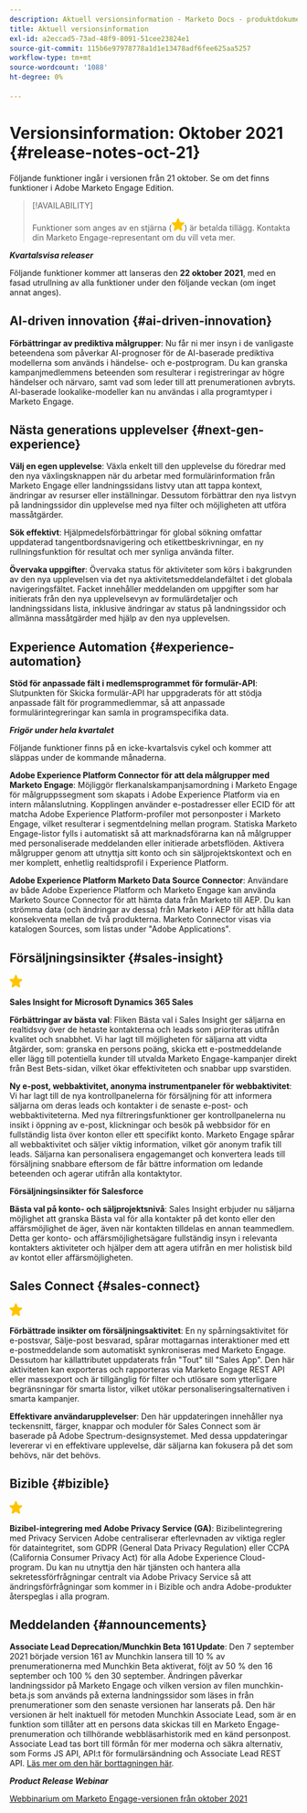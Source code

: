 ```yaml
---
description: Aktuell versionsinformation - Marketo Docs - produktdokumentation
title: Aktuell versionsinformation
exl-id: a2eccad5-73ad-48f9-8091-51cee23824e1
source-git-commit: 115b6e97978778a1d1e13478adf6fee625aa5257
workflow-type: tm+mt
source-wordcount: '1088'
ht-degree: 0%

---
```


# Versionsinformation: Oktober 2021 {#release-notes-oct-21}

Följande funktioner ingår i versionen från 21 oktober. Se om det finns funktioner i Adobe Marketo Engage Edition.

>[!AVAILABILITY]
>
>Funktioner som anges av en stjärna (![](assets/yellow-star.png)) är betalda tillägg. Kontakta din Marketo Engage-representant om du vill veta mer.

**_Kvartalsvisa releaser_**

Följande funktioner kommer att lanseras den **22 oktober 2021**, med en fasad utrullning av alla funktioner under den följande veckan (om inget annat anges).

## AI-driven innovation {#ai-driven-innovation}

**Förbättringar av prediktiva målgrupper**: Nu får ni mer insyn i de vanligaste beteendena som påverkar AI-prognoser för de AI-baserade prediktiva modellerna som används i händelse- och e-postprogram. Du kan granska kampanjmedlemmens beteenden som resulterar i registreringar av högre händelser och närvaro, samt vad som leder till att prenumerationen avbryts. AI-baserade lookalike-modeller kan nu användas i alla programtyper i Marketo Engage.

## Nästa generations upplevelser {#next-gen-experience}

**Välj en egen upplevelse**: Växla enkelt till den upplevelse du föredrar med den nya växlingsknappen när du arbetar med formulärinformation från Marketo Engage eller landningssidans listvy utan att tappa kontext, ändringar av resurser eller inställningar. Dessutom förbättrar den nya listvyn på landningssidor din upplevelse med nya filter och möjligheten att utföra massåtgärder.

**Sök effektivt**: Hjälpmedelsförbättringar för global sökning omfattar uppdaterad tangentbordsnavigering och etikettbeskrivningar, en ny rullningsfunktion för resultat och mer synliga använda filter.

**Övervaka uppgifter**: Övervaka status för aktiviteter som körs i bakgrunden av den nya upplevelsen via det nya aktivitetsmeddelandefältet i det globala navigeringsfältet. Facket innehåller meddelanden om uppgifter som har initierats från den nya upplevelsevyn av formulärdetaljer och landningssidans lista, inklusive ändringar av status på landningssidor och allmänna massåtgärder med hjälp av den nya upplevelsen.

## Experience Automation {#experience-automation}

**Stöd för anpassade fält i medlemsprogrammet för formulär-API**: Slutpunkten för Skicka formulär-API har uppgraderats för att stödja anpassade fält för programmedlemmar, så att anpassade formulärintegreringar kan samla in programspecifika data.

**_Frigör under hela kvartalet_**

Följande funktioner finns på en icke-kvartalsvis cykel och kommer att släppas under de kommande månaderna.

**Adobe Experience Platform Connector för att dela målgrupper med Marketo Engage**: Möjliggör flerkanalskampanjsamordning i Marketo Engage för målgruppssegment som skapats i Adobe Experience Platform via en intern målanslutning. Kopplingen använder e-postadresser eller ECID för att matcha Adobe Experience Platform-profiler mot personposter i Marketo Engage, vilket resulterar i segmentdelning mellan program. Statiska Marketo Engage-listor fylls i automatiskt så att marknadsförarna kan nå målgrupper med personaliserade meddelanden eller initierade arbetsflöden. Aktivera målgrupper genom att utnyttja sitt konto och sin säljprojektskontext och en mer komplett, enhetlig realtidsprofil i Experience Platform.

**Adobe Experience Platform Marketo Data Source Connector**: Användare av både Adobe Experience Platform och Marketo Engage kan använda Marketo Source Connector för att hämta data från Marketo till AEP. Du kan strömma data (och ändringar av dessa) från Marketo i AEP för att hålla data konsekventa mellan de två produkterna. Marketo Connector visas via katalogen Sources, som listas under &quot;Adobe Applications&quot;.

## Försäljningsinsikter {#sales-insight}

![(stjärna)](assets/yellow-star.png)

**Sales Insight for Microsoft Dynamics 365 Sales**

**Förbättringar av bästa val**: Fliken Bästa val i Sales Insight ger säljarna en realtidsvy över de hetaste kontakterna och leads som prioriteras utifrån kvalitet och snabbhet. Vi har lagt till möjligheten för säljarna att vidta åtgärder, som: granska en persons poäng, skicka ett e-postmeddelande eller lägg till potentiella kunder till utvalda Marketo Engage-kampanjer direkt från Best Bets-sidan, vilket ökar effektiviteten och snabbar upp svarstiden.

**Ny e-post, webbaktivitet, anonyma instrumentpaneler för webbaktivitet**: Vi har lagt till de nya kontrollpanelerna för försäljning för att informera säljarna om deras leads och kontakter i de senaste e-post- och webbaktiviteterna. Med nya filtreringsfunktioner ger kontrollpanelerna nu insikt i öppning av e-post, klickningar och besök på webbsidor för en fullständig lista över konton eller ett specifikt konto. Marketo Engage spårar all webbaktivitet och säljer viktig information, vilket gör anonym trafik till leads. Säljarna kan personalisera engagemanget och konvertera leads till försäljning snabbare eftersom de får bättre information om ledande beteenden och agerar utifrån alla kontaktytor.

**Försäljningsinsikter för Salesforce**

**Bästa val på konto- och säljprojektsnivå**: Sales Insight erbjuder nu säljarna möjlighet att granska Bästa val för alla kontakter på det konto eller den affärsmöjlighet de äger, även när kontakten tilldelas en annan teammedlem. Detta ger konto- och affärsmöjlighetsägare fullständig insyn i relevanta kontakters aktiviteter och hjälper dem att agera utifrån en mer holistisk bild av kontot eller affärsmöjligheten.

## Sales Connect {#sales-connect}

![(stjärna)](assets/yellow-star.png)

**Förbättrade insikter om försäljningsaktivitet**: En ny spårningsaktivitet för e-postsvar, Sälje-post besvarad, spårar mottagarnas interaktioner med ett e-postmeddelande som automatiskt synkroniseras med Marketo Engage. Dessutom har källattributet uppdaterats från &quot;Tout&quot; till &quot;Sales App&quot;. Den här aktiviteten kan exporteras och rapporteras via Marketo Engage REST API eller massexport och är tillgänglig för filter och utlösare som ytterligare begränsningar för smarta listor, vilket utökar personaliseringsalternativen i smarta kampanjer.

**Effektivare användarupplevelser**: Den här uppdateringen innehåller nya teckensnitt, färger, knappar och moduler för Sales Connect som är baserade på Adobe Spectrum-designsystemet. Med dessa uppdateringar levererar vi en effektivare upplevelse, där säljarna kan fokusera på det som behövs, när det behövs.

## Bizible {#bizible}

![](assets/yellow-star.png)

**Bizibel-integrering med Adobe Privacy Service (GA)**: Bizibelintegrering med Privacy Servicen Adobe centraliserar efterlevnaden av viktiga regler för dataintegritet, som GDPR (General Data Privacy Regulation) eller CCPA (California Consumer Privacy Act) för alla Adobe Experience Cloud-program. Du kan nu utnyttja den här tjänsten och hantera alla sekretessförfrågningar centralt via Adobe Privacy Service så att ändringsförfrågningar som kommer in i Bizible och andra Adobe-produkter återspeglas i alla program.

## Meddelanden {#announcements}

**Associate Lead Deprecation/Munchkin Beta 161 Update**: Den 7 september 2021 började version 161 av Munchkin lansera till 10 % av prenumerationerna med Munchkin Beta aktiverat, följt av 50 % den 16 september och 100 % den 30 september. Ändringen påverkar landningssidor på Marketo Engage och vilken version av filen munchkin-beta.js som används på externa landningssidor som läses in från prenumerationer som den senaste versionen har lanserats på. Den här versionen är helt inaktuell för metoden Munchkin Associate Lead, som är en funktion som tillåter att en persons data skickas till en Marketo Engage-prenumeration och tillhörande webbläsarhistorik med en känd personpost. Associate Lead tas bort till förmån för mer moderna och säkra alternativ, som Forms JS API, API:t för formulärsändning och Associate Lead REST API. [Läs mer om den här borttagningen här](https://developers.marketo.com/blog/deprecation-of-munchkin-associate-lead-method/).

**_Product Release Webinar_**

[Webbinarium om Marketo Engage-versionen från oktober 2021](https://engage.marketo.com/October_Release_Webinar_On-Demand.html)
